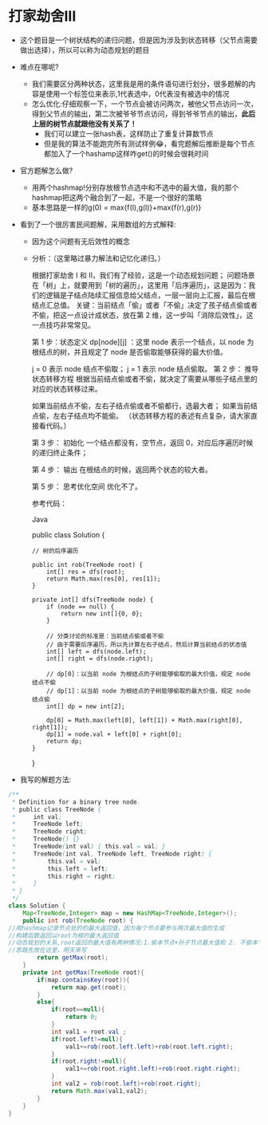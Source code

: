 # 打家劫舍III

* 这个题目是一个树状结构的递归问题，但是因为涉及到状态转移（父节点需要做出选择），所以可以称为动态规划的题目

* 难点在哪呢?

  * 我们需要区分两种状态，这里我是用的条件语句进行划分，很多题解的内容是使用一个标签位来表示,1代表选中，0代表没有被选中的情况
  * 怎么优化:仔细观察一下，一个节点会被访问两次，被他父节点访问一次，得到父节点的输出，第二次被爷爷节点访问，得到爷爷节点的输出，**此后上层的树节点就跟他没有关系了！**
    * 我们可以建立一张hash表，这样防止了重复计算数节点
    * 但是我的算法不能跑完所有测试样例😂，看完题解后推断是每个节点都加入了一个hashamp这样咋get()的时候会很耗时间

* 官方题解怎么做?

  * 用两个hashmap!分别存放根节点选中和不选中的最大值，我的那个hashmap把这两个融合到了一起，不是一个很好的策略
  * 基本思路是一样的g(0) = max{f(l),g(l)}+max{f(r),g(r)}

* 看到了一个很厉害民间题解，采用数组的方式解释:

  * 因为这个问题有无后效性的概念

  * 分析：（这里略过暴力解法和记忆化递归。）

    根据打家劫舍 I 和 II，我们有了经验，这是一个动态规划问题；
    问题场景在「树」上，就要用到「树的遍历」，这里用「后序遍历」，这是因为：我们的逻辑是子结点陆续汇报信息给父结点，一层一层向上汇报，最后在根结点汇总值。
    关键：当前结点「偷」或者「不偷」决定了孩子结点偷或者不偷，把这一点设计成状态，放在第 2 维，这一步叫「消除后效性」，这一点技巧非常常见。

    第 1 步：状态定义
    dp[node][j] ：这里 node 表示一个结点，以 node 为根结点的树，并且规定了 node 是否偷取能够获得的最大价值。

    j = 0 表示 node 结点不偷取；
    j = 1 表示 node 结点偷取。
    第 2 步： 推导状态转移方程
    根据当前结点偷或者不偷，就决定了需要从哪些子结点里的对应的状态转移过来。

    如果当前结点不偷，左右子结点偷或者不偷都行，选最大者；
    如果当前结点偷，左右子结点均不能偷。
    （状态转移方程的表述有点复杂，请大家直接看代码。）

    第 3 步： 初始化
    一个结点都没有，空节点，返回 0，对应后序遍历时候的递归终止条件；

    第 4 步： 输出
    在根结点的时候，返回两个状态的较大者。

    第 5 步： 思考优化空间
    优化不了。

    参考代码：

    Java

    public class Solution {

        // 树的后序遍历
        
        public int rob(TreeNode root) {
            int[] res = dfs(root);
            return Math.max(res[0], res[1]);
        }
        
        private int[] dfs(TreeNode node) {
            if (node == null) {
                return new int[]{0, 0};
            }
        
            // 分类讨论的标准是：当前结点偷或者不偷
            // 由于需要后序遍历，所以先计算左右子结点，然后计算当前结点的状态值
            int[] left = dfs(node.left);
            int[] right = dfs(node.right);
        
            // dp[0]：以当前 node 为根结点的子树能够偷取的最大价值，规定 node 结点不偷
            // dp[1]：以当前 node 为根结点的子树能够偷取的最大价值，规定 node 结点偷
            int[] dp = new int[2];
        
            dp[0] = Math.max(left[0], left[1]) + Math.max(right[0], right[1]);
            dp[1] = node.val + left[0] + right[0];
            return dp;
        }
    }

* 我写的解题方法:

```java
/**
 * Definition for a binary tree node.
 * public class TreeNode {
 *     int val;
 *     TreeNode left;
 *     TreeNode right;
 *     TreeNode() {}
 *     TreeNode(int val) { this.val = val; }
 *     TreeNode(int val, TreeNode left, TreeNode right) {
 *         this.val = val;
 *         this.left = left;
 *         this.right = right;
 *     }
 * }
 */
class Solution {
    Map<TreeNode,Integer> map = new HashMap<TreeNode,Integer>();
    public int rob(TreeNode root) {
//用hashmap记录节点处的的最大返回值，因为每个节点要参与两次最大值的生成
//构建函数返回以root为根的最大返回值
//动态规划的关系,root返回的最大值有两种情况:1.偷本节点+孙子节点最大值和 2. 不偷本节点+儿子节点最大值和
//思路先放在这里，明天来写
        return getMax(root);
    }
    private int getMax(TreeNode root){
        if(map.containsKey(root)){
            return map.get(root);
        }
        else{
            if(root==null){
                return 0;
            }
            int val1 = root.val ;
            if(root.left!=null){
                val1+=rob(root.left.left)+rob(root.left.right);
            }
            if(root.right!=null){
                val1+=rob(root.right.left)+rob(root.right.right);
            }
            int val2 = rob(root.left)+rob(root.right);
            return Math.max(val1,val2);
        }
    }
}
```




